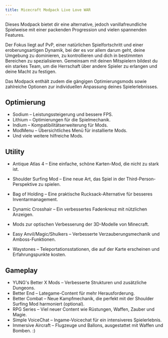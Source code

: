 ```yaml
---
title: Micecraft Modpack Live Love WAR
---
```


Dieses Modpack bietet dir eine alternative, jedoch vanillafreundliche Spielweise mit einer packenden Progression und vielen spannenden Features.

Der Fokus liegt auf PvP, einer natürlichen Spielfortschritt und einer eroberungsartigen Dynamik, bei der es vor allem darum geht, deine Umgebung zu dominieren, zu kontrollieren und dich in bestimmten Bereichen zu spezialisieren. Gemeinsam mit deinen Mitspielern bildest du ein starkes Team, um die Herrschaft über andere Spieler zu erlangen und deine Macht zu festigen.

Das Modpack enthält zudem die gängigen Optimierungsmods sowie zahlreiche Optionen zur individuellen Anpassung deines Spielerlebnisses.

## Optimierung

- Sodium – Leistungssteigerung und bessere FPS.
- Lithium – Optimierungen für die Spielmechanik.
- Indium – Kompatibilitätserweiterung für Mods.
- ModMenu – Übersichtliches Menü für installierte Mods.
- Und viele weitere hilfreiche Mods.
## Utility

- Antique Atlas 4 – Eine einfache, schöne Karten-Mod, die nicht zu stark ist.

- Shoulder Surfing Mod – Eine neue Art, das Spiel in der Third-Person-Perspektive zu spielen.

- Bag of Holding – Eine praktische Rucksack-Alternative für besseres Inventarmanagement.

- Dynamic Crosshair – Ein verbessertes Fadenkreuz mit nützlichen Anzeigen.

- Mods zur optischen Verbesserung der 3D-Modelle von Minecraft.

- Easy Anvil/Magic/Shulkers – Verbesserte Verzauberungsmechanik und Amboss-Funktionen.

- Waystones – Teleportationsstationen, die auf der Karte erscheinen und Erfahrungspunkte kosten.

## Gameplay

- YUNG's Better X Mods – Verbesserte Strukturen und zusätzliche Dungeons.
- Better End – Lategame-Content für mehr Herausforderung.
- Better Combat – Neue Kampfmechanik, die perfekt mit der Shoulder Surfing Mod harmoniert (optional).
- RPG Series – Viel neuer Content wie Rüstungen, Waffen, Zauber und Magie.
- Simple VoiceChat – Ingame-Voicechat für ein intensiveres Spielerlebnis.
- Immersive Aircraft – Flugzeuge und Ballons, ausgestattet mit Waffen und Bomben. :)
